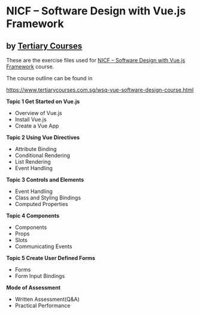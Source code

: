 # NICF – Software Design with Vue.js Framework
## by [Tertiary  Courses](https://www.tertiarycourses.com.sg/)

These are the exercise files used for [NICF – Software Design with Vue.js Framework](https://www.tertiarycourses.com.sg/wsq-vue-software-design-course.html) course. 

The course outline can be found in 

https://www.tertiarycourses.com.sg/wsq-vue-software-design-course.html

<p><strong>Topic 1 Get Started on Vue.js</strong></p>
<ul>
<li>Overview of Vue.js</li>
<li>Install Vue.js</li>
<li>Create a Vue App</li>
</ul>
<p><strong>Topic 2 Using Vue Directives</strong></p>
<ul>
<li>Attribute Binding</li>
<li>Conditional Rendering</li>
<li>List Rendering</li>
<li>Event Handling</li>
</ul>
<p><strong>Topic 3 Controls and Elements</strong></p>
<ul>
<li>Event Handling</li>
<li>Class and Styling Bindings</li>
<li>Computed Properties</li>
</ul>
<p><strong>Topic 4 Components</strong></p>
<ul>
<li>Components</li>
<li>Props</li>
<li>Slots</li>
<li>Communicating Events</li>
</ul>
<p><strong>Topic 5 Create User Defined Forms</strong></p>
<ul>
<li>Forms</li>
<li>Form Input Bindings</li>
</ul>

<p><strong>Mode of Assessment</strong></p>
<ul>
<li>Written Assessment(Q&amp;A)</li>
<li>Practical Performance</li>
</ul>


